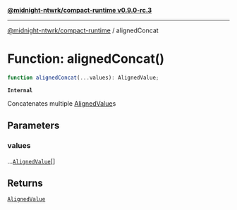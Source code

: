 [**@midnight-ntwrk/compact-runtime v0.9.0-rc.3**](../README.md)

***

[@midnight-ntwrk/compact-runtime](../globals.md) / alignedConcat

# Function: alignedConcat()

```ts
function alignedConcat(...values): AlignedValue;
```

**`Internal`**

Concatenates multiple [AlignedValue](../type-aliases/AlignedValue.md)s

## Parameters

### values

...[`AlignedValue`](../type-aliases/AlignedValue.md)[]

## Returns

[`AlignedValue`](../type-aliases/AlignedValue.md)
